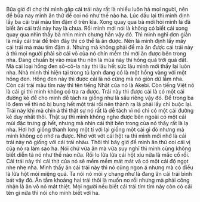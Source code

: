 Bữa giờ đi chợ thì mình gặp cái trái này rất là nhiều luôn hả mọi người, nên để bữa nay mình ăn thử để coi nó như thế nào ha. Lúc đầu lại thì mình định lấy ba cái trái màu tím đậm ở trên kìa. Xong quay qua bà mới hỏi mình là đã biết ăn cái trái này hay là chưa. Rồi mình mới nói là không có biết cái xong quay qua nhìn thấy bà nhìn mình chưng hẫn vậy đó. Thì mình nghĩ đơn giản là mấy cái trái để trên đây thì có thể là ăn được. Nên là mình định lấy mấy cái trái mà màu tím đậm á. Nhưng mà không phải để mà ăn được cái trái này á thì mọi người phải sờ cái vỏ của nó chín mềm thì mới ăn được bên trong nha. Đang chuẩn bị vào mùa thu nên là mùa này thì hồng quá trời quá đất. Mà cái loại hồng đen sô-cô-la này thì lâu hết sức lâu mình mới thấy lại luôn nha. Nhà mình thì hiện tại trong tủ lạnh đang có là một hồng vàng với một hồng đen. Hồng đen này thì được cái là nó cứng mà nó giòn dữ lắm nha. Còn cái trái màu tím này thì tên tiếng Nhật của nó là Akebi. Còn tiếng Việt nó là cái gì thì mình không có tra ra được. Trái này thì được cái là có một cái đường kẻ để cho mình dễ tách ra giống như là sầu riêng vậy đó. Để trong ba lô đem về thì nó bị bung hết một trái rồi nên thành ra là phải lấy chỉ buộc lại. Trái này khi mà chín á thì thật sự nó rất là dễ tách vì nó chỉ có một cái đường kẻ duy nhất thôi. Thật sự thì mình không nghe được bên ngoài có một cái mùi đặc trưng gì hết, nhưng mà nhìn cái thịt bên trong của nó thấy rất là lạ nha. Hơi hơi giống thanh long một tí với lại giống một cái gì đó nhưng mà mình không có nhớ ra được. Nhờ vớt vớt cái hột ra thì mình mới nhớ là cái trái này nó giống với cái trái nhàu. Thôi thì bây giờ để mình ăn thử coi cái vị của nó ra làm sao ha. Nói chứ vừa ăn mà vừa suy nghĩ thì mình cũng không biết diễn tả nó như thế nào nữa. Rồi lo lừa lừa cái hột xíu nữa là mắc cổ rồi. Cái trái này thì cái thịt của nó sẽ mềm mềm mát mát và có một cái độ ngọt nhẹ nhẹ nha. Mình thấy ăn cái trái này thì nó cũng ngon á nhưng mà có điều là lừa hột mỏi miệng quá. Ta nói nó mỏi y chang như là đang ăn cái trái bình bát vậy đó. Ăn tầm khoảng hai trái thôi là muốn no rồi nhưng mà phải công nhận là ăn vô nó mát thiệt. Mọi người nếu biết cái trái tím tím này còn có cái tên gì nữa thì nói cho mình biết với ha.